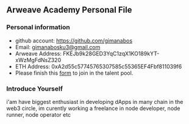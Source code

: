 ## Arweave Academy Personal File

### Personal information

- github account: https://github.com/gimanabos
- Email: gimanabosku3@gmail.com
- Arweave Address: FKEJb9k28GED3YqC1zqX1KO189kYT-xWzMgFdNsZ320
- ETH Address: 0xA2d55c57745765307585c55365EF4Fbf811039f6
- Please finish this [form](https://docs.google.com/forms/d/e/1FAIpQLSfWA5fIIcBgmRppm3jNz5vmf9Mai_QMVil-2pO4r7YKn_Zhtw/viewform?usp=sf_link) to join in the talent pool.

### Introduce Yourself
 i'am have biggest enthusiast in developing dApps in many chain in the web3 circle, im curently working a freelance in node developer, node runner, node operator etc
